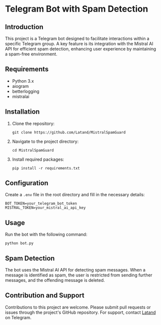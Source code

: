 # Telegram Bot with Spam Detection

## Introduction
This project is a Telegram bot designed to facilitate interactions within a specific Telegram group. A key feature is its integration with the Mistral AI API for efficient spam detection, enhancing user experience by maintaining a spam-free environment.

## Requirements
- Python 3.x
- aiogram
- betterlogging
- mistralai

## Installation
1. Clone the repository:
   ```
   git clone https://github.com/Latand/MistralSpamGuard
   ```
2. Navigate to the project directory:
   ```
   cd MistralSpamGuard
   ```
3. Install required packages:
   ```
   pip install -r requirements.txt
   ```

## Configuration
Create a `.env` file in the root directory and fill in the necessary details:
```
BOT_TOKEN=your_telegram_bot_token
MISTRAL_TOKEN=your_mistral_ai_api_key
```

## Usage
Run the bot with the following command:
```
python bot.py
```

## Spam Detection
The bot uses the Mistral AI API for detecting spam messages. When a message is identified as spam, the user is restricted from sending further messages, and the offending message is deleted.

## Contribution and Support
Contributions to this project are welcome. Please submit pull requests or issues through the project's GitHub repository. For support, contact [Latand](https://t.me/latand) on Telegram.
